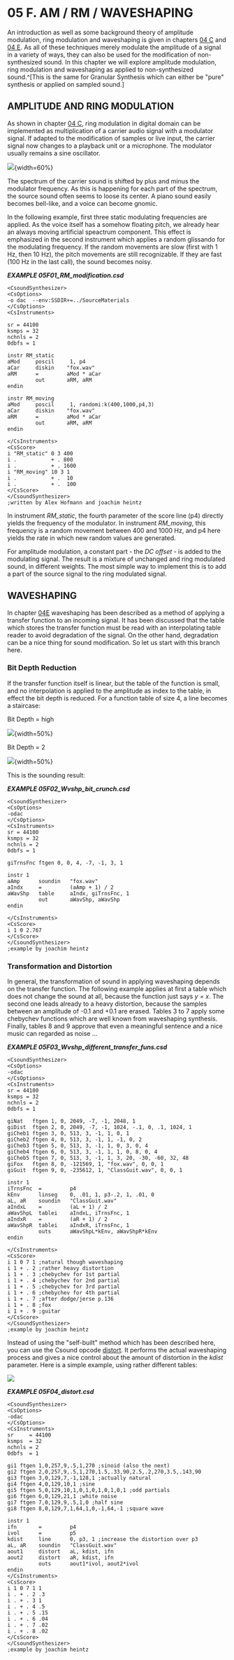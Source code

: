 # 05 F. AM / RM / WAVESHAPING

An introduction as well as some background theory of amplitude
modulation, ring modulation and waveshaping is given in chapters
[04 C](04-c-amplitude-and-ring-modulation.md) and
[04 E](04-e-waveshaping.md). As all of these techniques merely
modulate the amplitude of a signal in a variety of ways, they can also
be used for the modification of non-synthesized sound. In this chapter
we will explore amplitude modulation, ring modulation and waveshaping as
applied to non-synthesized sound.^[This is the same for Granular Synthesis
which can either be "pure" synthesis or applied on sampled sound.]

## AMPLITUDE AND RING MODULATION

As shown in chapter [04 C](04-c-amplitude-and-ring-modulation.md), ring modulation in digital domain can be implemented as multiplication of a carrier audio signal with a modulator signal. If adapted to the modification of samples or live input, the carrier signal now changes to a playback unit or a microphone. The modulator usually remains a sine oscillator.

![](../resources/images/05-f-RM.png){width=60%}

The spectrum of the carrier sound is shifted by plus and minus the modulator frequency. As this is happening for each part of the spectrum, the source sound often seems to loose its center. A piano sound easily becomes bell-like, and a voice can become gnomic.

In the following example, first three static modulating frequencies are applied. As the voice itself has a somehow floating pitch, we already hear an always moving artificial speactrum component. This effect is emphasized in the second instrument which applies a random glissando for the modulating frequency. If the random movements are slow (first with 1 Hz, then 10 Hz), the pitch movements are still recognizable. If they are fast (100 Hz in the last call), the sound becomes noisy.

**_EXAMPLE 05F01_RM_modification.csd_**

```csound
<CsoundSynthesizer>
<CsOptions>
-o dac  --env:SSDIR+=../SourceMaterials
</CsOptions>
<CsInstruments>

sr = 44100
ksmps = 32
nchnls = 2
0dbfs = 1

instr RM_static
aMod     poscil     1, p4
aCar     diskin    "fox.wav"
aRM      =         aMod * aCar
         out       aRM, aRM
endin

instr RM_moving
aMod     poscil     1, randomi:k(400,1000,p4,3)
aCar     diskin    "fox.wav"
aRM      =         aMod * aCar
         out       aRM, aRM
endin

</CsInstruments>
<CsScore>
i "RM_static" 0 3 400
i .           + . 800
i .           + . 1600
i "RM_moving" 10 3 1
i .           + .  10
i .           + .  100
</CsScore>
</CsoundSynthesizer>
;written by Alex Hofmann and joachim heintz
```

In instrument _RM_static_, the fourth parameter of the score line (p4) directly yields the frequency of the modulator. In instrument _RM_moving_, this frequency is a random movement between 400 and 1000 Hz, and p4 here yields the rate in which new random values are generated.

For amplitude modulation, a constant part - the _DC offset_ - is added to the modulating signal. The result is a mixture of unchanged and ring modulated sound, in different weights. The most simple way to implement this is to add a part of the source signal to the ring modulated signal.

## WAVESHAPING

In chapter [04E](04-e-waveshaping.md) waveshaping has been described as a method of applying a transfer function to an incoming signal. It has been discussed that the table which stores the transfer function must be read with an interpolating table reader to avoid degradation of the signal. On the
other hand, degradation can be a nice thing for sound modification. So
let us start with this branch here.

### Bit Depth Reduction

If the transfer function itself is linear, but the table of the function
is small, and no interpolation is applied to the amplitude as index to
the table, in effect the bit depth is reduced. For a function table of
size 4, a line becomes a staircase:

Bit Depth = high

![](../resources/images/05-f-bit-depth-high.png){width=50%}

Bit Depth = 2

![](../resources/images/05-f-bit-depth-2.png){width=50%}

This is the sounding result:

**_EXAMPLE 05F02_Wvshp_bit_crunch.csd_**

```csound
<CsoundSynthesizer>
<CsOptions>
-odac
</CsOptions>
<CsInstruments>
sr = 44100
ksmps = 32
nchnls = 2
0dbfs = 1

giTrnsFnc ftgen 0, 0, 4, -7, -1, 3, 1

instr 1
aAmp      soundin   "fox.wav"
aIndx     =         (aAmp + 1) / 2
aWavShp   table     aIndx, giTrnsFnc, 1
          out       aWavShp, aWavShp
endin

</CsInstruments>
<CsScore>
i 1 0 2.767
</CsScore>
</CsoundSynthesizer>
;example by joachim heintz
```

### Transformation and Distortion

In general, the transformation of sound in applying waveshaping depends
on the transfer function. The following example applies at first a table
which does not change the sound at all, because the function just says
_y = x_. The second one leads already to a heavy distortion, because the samples between an amplitude of -0.1 and +0.1 are erased.
Tables 3 to 7 apply some chebychev functions which are well known from
waveshaping synthesis. Finally, tables 8 and 9 approve that even a
meaningful sentence and a nice music can regarded as noise ...

**_EXAMPLE 05F03_Wvshp_different_transfer_funs.csd_**

```csound
<CsoundSynthesizer>
<CsOptions>
-odac
</CsOptions>
<CsInstruments>
sr = 44100
ksmps = 32
nchnls = 2
0dbfs = 1

giNat   ftgen 1, 0, 2049, -7, -1, 2048, 1
giDist  ftgen 2, 0, 2049, -7, -1, 1024, -.1, 0, .1, 1024, 1
giCheb1 ftgen 3, 0, 513, 3, -1, 1, 0, 1
giCheb2 ftgen 4, 0, 513, 3, -1, 1, -1, 0, 2
giCheb3 ftgen 5, 0, 513, 3, -1, 1, 0, 3, 0, 4
giCheb4 ftgen 6, 0, 513, 3, -1, 1, 1, 0, 8, 0, 4
giCheb5 ftgen 7, 0, 513, 3, -1, 1, 3, 20, -30, -60, 32, 48
giFox   ftgen 8, 0, -121569, 1, "fox.wav", 0, 0, 1
giGuit  ftgen 9, 0, -235612, 1, "ClassGuit.wav", 0, 0, 1

instr 1
iTrnsFnc  =         p4
kEnv      linseg    0, .01, 1, p3-.2, 1, .01, 0
aL, aR    soundin   "ClassGuit.wav"
aIndxL    =         (aL + 1) / 2
aWavShpL  tablei    aIndxL, iTrnsFnc, 1
aIndxR    =         (aR + 1) / 2
aWavShpR  tablei    aIndxR, iTrnsFnc, 1
          outs      aWavShpL*kEnv, aWavShpR*kEnv
endin

</CsInstruments>
<CsScore>
i 1 0 7 1 ;natural though waveshaping
i 1 + . 2 ;rather heavy distortion
i 1 + . 3 ;chebychev for 1st partial
i 1 + . 4 ;chebychev for 2nd partial
i 1 + . 5 ;chebychev for 3rd partial
i 1 + . 6 ;chebychev for 4th partial
i 1 + . 7 ;after dodge/jerse p.136
i 1 + . 8 ;fox
i 1 + . 9 ;guitar
</CsScore>
</CsoundSynthesizer>
;example by joachim heintz
```

Instead of using the "self-built" method which has been described
here, you can use the Csound opcode
[distort](https://csound.com/docs/manual/distort.html). It performs
the actual waveshaping process and gives a nice control about the amount
of distortion in the _kdist_ parameter. Here is a simple example, using rather different tables:

![](../resources/images/05-f-example-4.png)

**_EXAMPLE 05F04_distort.csd_**

```csound
<CsoundSynthesizer>
<CsOptions>
-odac
</CsOptions>
<CsInstruments>
sr     = 44100
ksmps  = 32
nchnls = 2
0dbfs  = 1

gi1 ftgen 1,0,257,9,.5,1,270 ;sinoid (also the next)
gi2 ftgen 2,0,257,9,.5,1,270,1.5,.33,90,2.5,.2,270,3.5,.143,90
gi3 ftgen 3,0,129,7,-1,128,1 ;actually natural
gi4 ftgen 4,0,129,10,1 ;sine
gi5 ftgen 5,0,129,10,1,0,1,0,1,0,1,0,1 ;odd partials
gi6 ftgen 6,0,129,21,1 ;white noise
gi7 ftgen 7,0,129,9,.5,1,0 ;half sine
gi8 ftgen 8,0,129,7,1,64,1,0,-1,64,-1 ;square wave

instr 1
ifn       =         p4
ivol      =         p5
kdist     line      0, p3, 1 ;increase the distortion over p3
aL, aR    soundin   "ClassGuit.wav"
aout1     distort   aL, kdist, ifn
aout2     distort   aR, kdist, ifn
          outs      aout1*ivol, aout2*ivol
endin
</CsInstruments>
<CsScore>
i 1 0 7 1 1
i . + . 2 .3
i . + . 3 1
i . + . 4 .5
i . + . 5 .15
i . + . 6 .04
i . + . 7 .02
i . + . 8 .02
</CsScore>
</CsoundSynthesizer>
;example by joachim heintz
```
